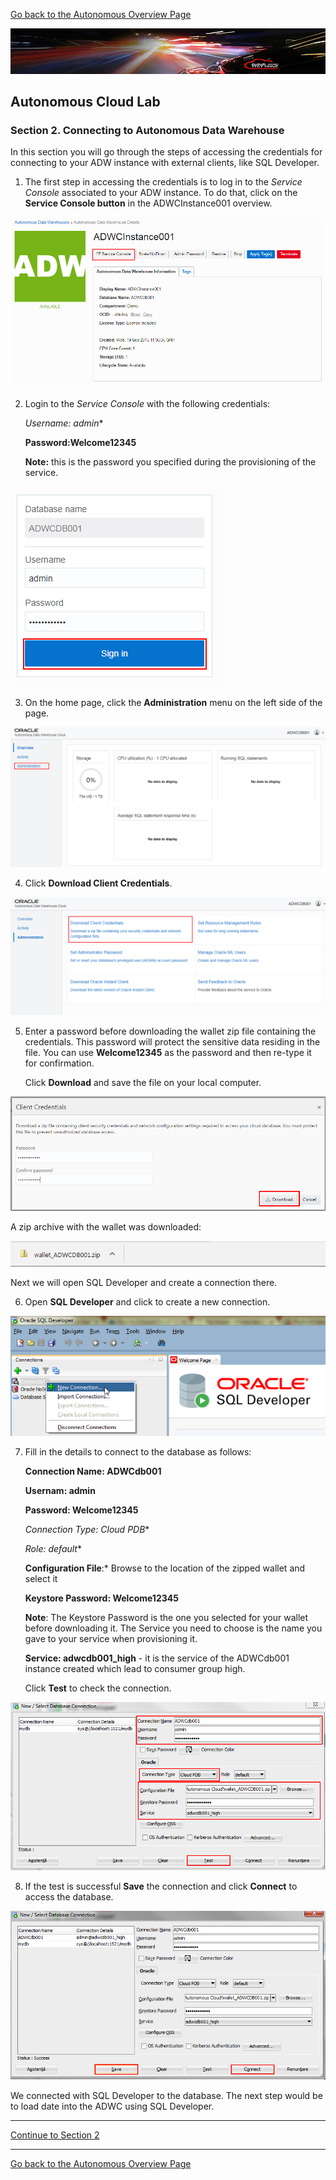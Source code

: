 [Go back to the Autonomous Overview Page](readme.md)

![](../common/images/customer.logo2.png)
## Autonomous Cloud Lab ##
### Section 2. Connecting to Autonomous Data Warehouse ###

In this section you will go through the steps of accessing the
credentials for connecting to your ADW instance with external clients,
like SQL Developer.

1.  The first step in accessing the credentials is to log in to the
    *Service Console* associated to your ADW instance. To do that, click
    on the **Service Console button** in the ADWCInstance001 overview.

![](./media/image25.png)


2.  Login to the *Service Console* with the following credentials:

    **Username*: admin**

    **Password:Welcome12345**

    **Note:** this is the password you specified during the provisioning
    of the service.

![](./media/image26.png)


3.  On the home page, click the **Administration** menu on the left side
    of the page.

![](./media/image27.png)


4.  Click **Download Client Credentials**.

![](./media/image28.png)


5.  Enter a password before downloading the wallet zip file containing
    the credentials. This password will protect the sensitive data
    residing in the file. You can use **Welcome12345** as the password
    and then re-type it for confirmation.

    Click **Download** and save the file on your local computer.

![](./media/image29.png)


A zip archive with the wallet was downloaded:

![](./media/image30.png)


Next we will open SQL Developer and create a connection there.

6.  Open **SQL Developer** and click to create a new connection.

![](./media/image31.png)


7.  Fill in the details to connect to the database as follows:

    **Connection Name: ADWCdb001**

    **Usernam: admin**

    **Password: Welcome12345**

    **Connection Type:* Cloud PDB**

    **Role:* default**

    **Configuration File**:* Browse to the location of the zipped
    wallet and select it

    **Keystore Password: Welcome12345**

    **Note**: The Keystore Password is the one you selected for your
    wallet before downloading it. The Service you need to choose is the
    name you gave to your service when provisioning it.

    **Service: adwcdb001\_high** - it is the service of the
    ADWCdb001 instance created which lead to consumer group high.

    Click **Test** to check the connection.

![](./media/image32.png)

8.  If the test is successful **Save** the connection and click
    **Connect** to access the database.

![](./media/image33.png)

We connected with SQL Developer to the database. The next step would be
to load date into the ADWC using SQL Developer.

---

[Continue to Section 2](Section3.md)

---
[Go back to the Autonomous Overview Page](readme.md)
